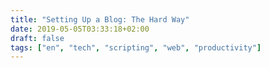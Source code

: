 ```yaml
---
title: "Setting Up a Blog: The Hard Way"
date: 2019-05-05T03:33:18+02:00
draft: false
tags: ["en", "tech", "scripting", "web", "productivity"]
---
```


